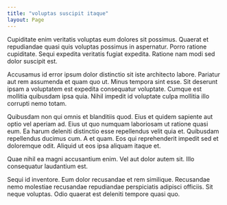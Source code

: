 ```yaml
---
title: "voluptas suscipit itaque"
layout: Page
---
```

Cupiditate enim veritatis voluptas eum dolores sit possimus. Quaerat et repudiandae quasi quis voluptas possimus in aspernatur. Porro ratione cupiditate. Sequi expedita veritatis fugiat expedita. Ratione nam modi sed dolor suscipit est.
 Accusamus id error ipsum dolor distinctio sit iste architecto labore. Pariatur aut rem assumenda et quam quo ut. Minus tempora sint esse. Sit deserunt ipsam a voluptatem est expedita consequatur voluptate. Cumque est mollitia quibusdam ipsa quia. Nihil impedit id voluptate culpa mollitia illo corrupti nemo totam.
 Quibusdam non qui omnis et blanditiis quod. Eius et quidem sapiente aut optio vel aperiam ad. Eius ut quo numquam laboriosam ut ratione quasi eum. Ea harum deleniti distinctio esse repellendus velit quia et. Quibusdam repellendus ducimus cum.
A et quam. Eos qui reprehenderit impedit sed et doloremque odit. Aliquid ut eos ipsa aliquam itaque et.
 Quae nihil ea magni accusantium enim. Vel aut dolor autem sit. Illo consequatur laudantium est.
 Sequi id inventore. Eum dolor recusandae et rem similique. Recusandae nemo molestiae recusandae repudiandae perspiciatis adipisci officiis. Sit neque voluptas. Odio quaerat est deleniti tempore quasi quo.
